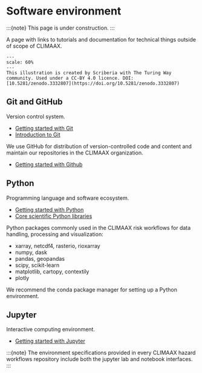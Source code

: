 # Software environment

:::{note}
This page is under construction.
:::

A page with links to tutorials and documentation for technical things outside of scope of CLIMAAX.

```{figure} ../images/illustration/github_zenodo.jpg
---
scale: 60%
---
This illustration is created by Scriberia with The Turing Way community. Used under a CC-BY 4.0 licence. DOI: [10.5281/zenodo.3332807](https://doi.org/10.5281/zenodo.3332807)
```


## Git and GitHub

Version control system.

- [Getting started with Git](https://librarycarpentry.org/lc-git/index.html)
- [Introduction to Git](https://the-turing-way.netlify.app/reproducible-research/vcs/vcs-git#rr-vcs-git)

We use GitHub for distribution of version-controlled code and content and maintain our repositories in the CLIMAAX organization.

- [Getting started with Github](https://foundations.projectpythia.org/foundations/getting-started-github.html)


## Python

Programming language and software ecosystem.

- [Getting started with Python](https://foundations.projectpythia.org/foundations/getting-started-python.html#)
- [Core scientific Python libraries](https://foundations.projectpythia.org/core/overview.html)

Python packages commonly used in the CLIMAAX risk workflows for data handling, processing and visualization:

- xarray, netcdf4, rasterio, rioxarray
- numpy, dask
- pandas, geopandas
- scipy, scikit-learn
- matplotlib, cartopy, contextily
- plotly

We recommend the conda package manager for setting up a Python environment.


## Jupyter

Interactive computing environment.

- [Getting started with Jupyter](https://foundations.projectpythia.org/foundations/getting-started-jupyter.html)

:::{note}
The environment specifications provided in every CLIMAAX hazard workflows repository include both the jupyter lab and notebook interfaces.
:::
